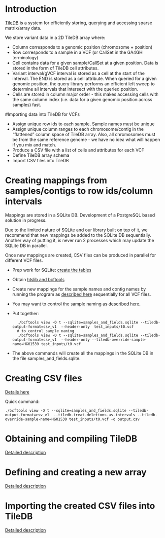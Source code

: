 # Introduction
[TileDB](https://github.com/stavrospapadopoulos/TileDB) is a system for efficiently storing, querying and accessing sparse matrix/array data. 

We store variant data in a 2D TileDB array where:
* Column corresponds to a genomic position (chromosome + position)
* Row corresponds to a sample in a VCF (or CallSet in the GA4GH terminology)
* Cell contains data for a given sample/CallSet at a given position. Data is stored in the form of TileDB cell attributes.
* Variant interval/gVCF interval is stored as a cell at the start of the interval. The END is stored as a cell attribute. When queried for a given genomic position, the query library performs an efficient left sweep to determine all intervals that intersect with the queried position.
* Cells are stored in column major order - this makes accessing cells with the same column index (i.e. data for a given genomic position across samples) fast.

#Importing data into TileDB for VCFs

* Assign unique row ids to each sample. Sample names must be unique
* Assign unique column ranges to each chromosome/contig in the “flattened” column space of TileDB array. Also, all chromosomes must be from the same reference genome - we have no idea what will happen if you mix and match.
* Produce a CSV file with a list of cells and attributes for each VCF
* Define TileDB array schema
* Import CSV files into TileDB

# Creating mappings from samples/contigs to row ids/column intervals

Mappings are stored in a SQLite DB. Development of a PostgreSQL based solution in progress.

Due to the limited nature of SQLite and our library built on top of it, we recommend that new mappings be added to the SQLite DB sequentially. Another way of putting it, is never run 2 processes which may update the SQLite DB in parallel.

Once new mappings are created, CSV files can be produced in parallel for different VCF files.

* Prep work for SQLite: [create the tables](https://github.com/kgururaj/bcftools/wiki/Using-bcftools-for-TileDB#prep-work)
* Obtain [htslib and bcftools](https://github.com/kgururaj/bcftools/wiki/Using-bcftools-for-TileDB
)
* Create new mappings for the sample names and contig names by running the program as [described here](https://github.com/kgururaj/bcftools/wiki/Using-bcftools-for-TileDB#consistent-sqlite-samples-numbering-across-nodes) sequentially for all VCF files.
* You may want to control the sample naming as [described here](https://github.com/kgururaj/bcftools/wiki/Using-bcftools-for-TileDB#sample-name).
* Put together:

        ./bcftools view -O t --sqlite=samples_and_fields.sqlite --tiledb-output-format=csv_v1  --header-only  test_inputs/t0.vcf
        # to control sample naming
        ./bcftools view -O t --sqlite=samples_and_fields.sqlite --tiledb-output-format=csv_v1  --header-only --tiledb-override-sample-name=HG01530 test_inputs/t0.vcf

* The above commands will create all the mappings in the SQLite DB in the file samples_and_fields.sqlite.

# Creating CSV files
[Details here](https://github.com/kgururaj/bcftools/wiki/Using-bcftools-for-TileDB#running)

Quick command:

    ./bcftools view -O t --sqlite=samples_and_fields.sqlite --tiledb-output-format=csv_v1  --tiledb-treat-deletions-as-intervals --tiledb-override-sample-name=HG01530 test_inputs/t0.vcf -o output.csv

# Obtaining and compiling TileDB
[Detailed description](https://github.com/Intel-HSS/TileDB/wiki/Producing-GVCFs-from-TileDB
)

# Defining and creating a new array
[Detailed description](https://github.com/Intel-HSS/TileDB/wiki/Using-the-variant-specific-customizations#defining-the-array)

# Importing the created CSV files into TileDB
[Detailed description](https://github.com/Intel-HSS/TileDB/wiki/Using-the-variant-specific-customizations#loading)
